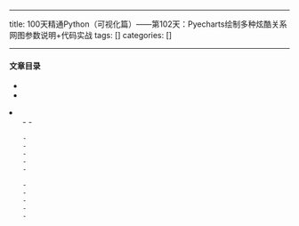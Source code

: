 
--- 
title:  100天精通Python（可视化篇）——第102天：Pyecharts绘制多种炫酷关系网图参数说明+代码实战 
tags: []
categories: [] 

---


#### 文章目录

  - 
  - 
  <li>
   <ul>
    - 
    - 
   
    - 
    - 
    - 
    - 
    - 
   
    - 
    - 
    - 
    - 
    - 
   